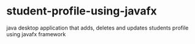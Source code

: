 # student-profile-using-javafx
java desktop application that adds, deletes  and updates students profile using  javafx framework
